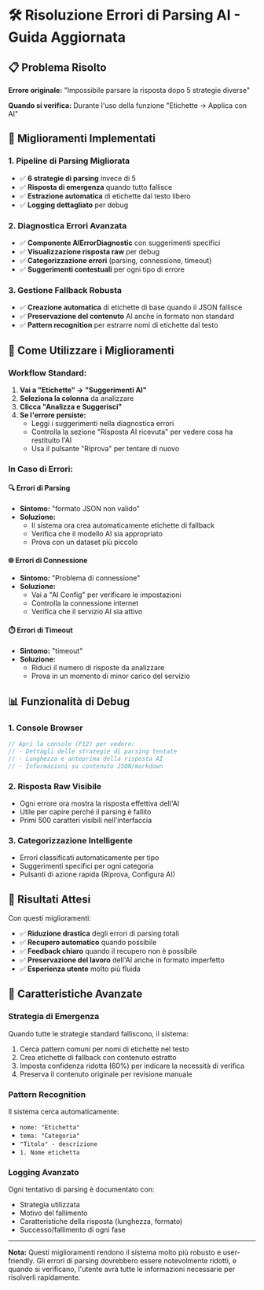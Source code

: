 # 🛠️ Risoluzione Errori di Parsing AI - Guida Aggiornata

## 📋 Problema Risolto

**Errore originale:** "Impossibile parsare la risposta dopo 5 strategie diverse"

**Quando si verifica:** Durante l'uso della funzione "Etichette → Applica con AI"

## 🔧 Miglioramenti Implementati

### 1. **Pipeline di Parsing Migliorata**
- ✅ **6 strategie di parsing** invece di 5
- ✅ **Risposta di emergenza** quando tutto fallisce
- ✅ **Estrazione automatica** di etichette dal testo libero
- ✅ **Logging dettagliato** per debug

### 2. **Diagnostica Errori Avanzata**
- ✅ **Componente AIErrorDiagnostic** con suggerimenti specifici
- ✅ **Visualizzazione risposta raw** per debug
- ✅ **Categorizzazione errori** (parsing, connessione, timeout)
- ✅ **Suggerimenti contestuali** per ogni tipo di errore

### 3. **Gestione Fallback Robusta**
- ✅ **Creazione automatica** di etichette di base quando il JSON fallisce
- ✅ **Preservazione del contenuto** AI anche in formato non standard
- ✅ **Pattern recognition** per estrarre nomi di etichette dal testo

## 🎯 Come Utilizzare i Miglioramenti

### Workflow Standard:
1. **Vai a "Etichette" → "Suggerimenti AI"**
2. **Seleziona la colonna** da analizzare
3. **Clicca "Analizza e Suggerisci"**
4. **Se l'errore persiste:**
   - Leggi i suggerimenti nella diagnostica errori
   - Controlla la sezione "Risposta AI ricevuta" per vedere cosa ha restituito l'AI
   - Usa il pulsante "Riprova" per tentare di nuovo

### In Caso di Errori:

#### 🔍 **Errori di Parsing**
- **Sintomo:** "formato JSON non valido"
- **Soluzione:** 
  - Il sistema ora crea automaticamente etichette di fallback
  - Verifica che il modello AI sia appropriato
  - Prova con un dataset più piccolo

#### 🌐 **Errori di Connessione**
- **Sintomo:** "Problema di connessione"
- **Soluzione:**
  - Vai a "AI Config" per verificare le impostazioni
  - Controlla la connessione internet
  - Verifica che il servizio AI sia attivo

#### ⏱️ **Errori di Timeout**
- **Sintomo:** "timeout"
- **Soluzione:**
  - Riduci il numero di risposte da analizzare
  - Prova in un momento di minor carico del servizio

## 📊 Funzionalità di Debug

### 1. **Console Browser**
```javascript
// Apri la console (F12) per vedere:
// - Dettagli delle strategie di parsing tentate
// - Lunghezza e anteprima della risposta AI
// - Informazioni su contenuto JSON/markdown
```

### 2. **Risposta Raw Visibile**
- Ogni errore ora mostra la risposta effettiva dell'AI
- Utile per capire perché il parsing è fallito
- Primi 500 caratteri visibili nell'interfaccia

### 3. **Categorizzazione Intelligente**
- Errori classificati automaticamente per tipo
- Suggerimenti specifici per ogni categoria
- Pulsanti di azione rapida (Riprova, Configura AI)

## 🎉 Risultati Attesi

Con questi miglioramenti:

- ✅ **Riduzione drastica** degli errori di parsing totali
- ✅ **Recupero automatico** quando possibile
- ✅ **Feedback chiaro** quando il recupero non è possibile
- ✅ **Preservazione del lavoro** dell'AI anche in formato imperfetto
- ✅ **Esperienza utente** molto più fluida

## 🚀 Caratteristiche Avanzate

### **Strategia di Emergenza**
Quando tutte le strategie standard falliscono, il sistema:
1. Cerca pattern comuni per nomi di etichette nel testo
2. Crea etichette di fallback con contenuto estratto
3. Imposta confidenza ridotta (60%) per indicare la necessità di verifica
4. Preserva il contenuto originale per revisione manuale

### **Pattern Recognition**
Il sistema cerca automaticamente:
- `nome: "Etichetta"` 
- `tema: "Categoria"`
- `"Titolo" - descrizione`
- `1. Nome etichetta`

### **Logging Avanzato**
Ogni tentativo di parsing è documentato con:
- Strategia utilizzata
- Motivo del fallimento
- Caratteristiche della risposta (lunghezza, formato)
- Successo/fallimento di ogni fase

---

**Nota:** Questi miglioramenti rendono il sistema molto più robusto e user-friendly. Gli errori di parsing dovrebbero essere notevolmente ridotti, e quando si verificano, l'utente avrà tutte le informazioni necessarie per risolverli rapidamente.
